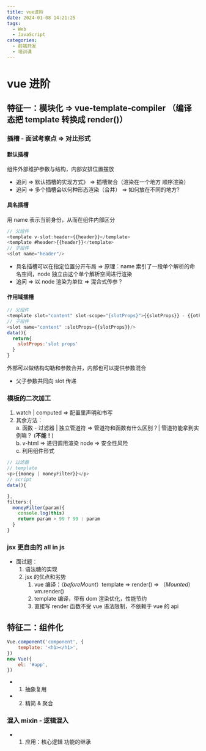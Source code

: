 ```yaml
---
title: vue进阶
date: 2024-01-08 14:21:25
tags:
  - Web
  - JavaScript
categories:
  - 前端开发
  - 培训课
---
```


# vue 进阶

## 特征一：模块化 => vue-template-compiler （编译态把 template 转换成 render()）

### 插槽 - 面试考察点 => 对比形式

#### 默认插槽

组件外部维护参数与结构，内部安排位置摆放

- 追问 => 默认插槽的实现方式》 => 插槽聚合（渲染在一个地方 顺序渲染）
- 追问 => 多个插槽会以何种形态渲染（合并） => 如何放在不同的地方?

#### 具名插槽

用 name 表示当前身份，从而在组件内部区分

```js
// 父组件
<template v-slot:header>{{header}}</template>
<template #header>{{header}}</template>
// 子组件
<slot name="header"/>
```

- 具名插槽可以在指定位置分开布局 => 原理：name 索引了一段单个解析的命名空间，node 独立由这个单个解析空间进行渲染
- 追问 => 以 node 渲染为单位 => 混合式传参？

#### 作用域插槽

```js
// 父组件
<template slot="content" slot-scope="{slotProps}">{{slotProps}} - {{others}}</template>
// 子组件
<slot name="content" :slotProps={{slotProps}}/>
data(){
  return{
    slotProps:'slot props'
  }
}
```

外部可以做结构勾勒和参数合并，内部也可以提供参数混合

- 父子参数共同向 slot 传递

### 模板的二次加工

1. watch | computed => 配置里声明和书写
2. 其余方法：  
   a. 函数 - 过滤器 | 独立管道符 => 管道符和函数有什么区别？| 管道符能拿到实例嘛？ (**不能！**)  
   b. v-html => 递归调用渲染 node => 安全性风险  
   c. 利用组件形式

```js
// 过滤器
// template
<p>{{money | moneyFilter}}</p>
// script
data(){

},
filters:{
  moneyFilter(param){
    console.log(this)
    return param > 99 ? 99 : param
  }
}
```

### jsx 更自由的 all in js

- 面试题：
  1. 语法糖的实现
  2. jsx 的优点和劣势
     1. vue 编译：（_beforeMount_）template => render() => （_Mounted_）vm.render()
     2. template 编译，带有 dom 渲染优化，性能节约
     3. 直接写 render 函数不受 vue 语法限制，不依赖于 vue 的 api

## 特征二：组件化

```js
Vue.component('component', {
	template: '<h1></h1>',
})
new Vue({
	el: '#app',
})
```

- 1. 抽象复用

- 2. 精简 & 聚合

### 混入 mixin - 逻辑混入

- 1. 应用：核心逻辑 功能的继承
